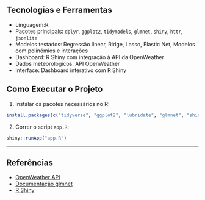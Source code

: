 ## Tecnologias e Ferramentas

- Linguagem:R
- Pacotes principais: `dplyr`, `ggplot2`, `tidymodels`, `glmnet`, `shiny`, `httr`, `jsonlite`
- Modelos testados: Regressão linear, Ridge, Lasso, Elastic Net, Modelos com polinómios e interações
- Dashboard: R Shiny com integração à API da OpenWeather
- Dados meteorológicos: API OpenWeather
- Interface: Dashboard interativo com R Shiny

## Como Executar o Projeto

1. Instalar os pacotes necessários no R:

```R
install.packages(c("tidyverse", "ggplot2", "lubridate", "glmnet", "shiny", "httr"))
```

2. Correr o script `app.R`:

```R
shiny::runApp("app.R")
```
---


## Referências

- [OpenWeather API](https://openweathermap.org)
- [Documentação glmnet](https://cran.r-project.org/web/packages/glmnet/)
- [R Shiny](https://shiny.rstudio.com)
